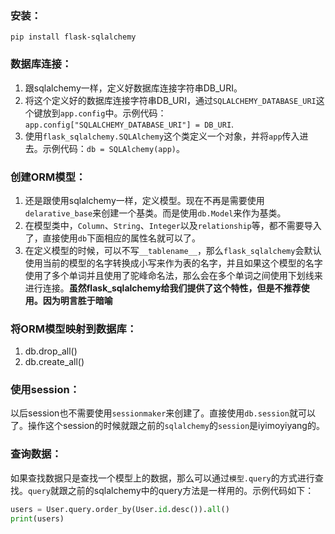 ### 安装：
```shell
pip install flask-sqlalchemy
```

### 数据库连接：
1. 跟sqlalchemy一样，定义好数据库连接字符串DB_URI。
2. 将这个定义好的数据库连接字符串DB_URI，通过`SQLALCHEMY_DATABASE_URI`这个键放到`app.config`中。示例代码：`app.config["SQLALCHEMY_DATABASE_URI"] = DB_URI`.
3. 使用`flask_sqlalchemy.SQLAlchemy`这个类定义一个对象，并将`app`传入进去。示例代码：`db = SQLAlchemy(app)`。

### 创建ORM模型：
1. 还是跟使用sqlalchemy一样，定义模型。现在不再是需要使用`delarative_base`来创建一个基类。而是使用`db.Model`来作为基类。
2. 在模型类中，`Column`、`String`、`Integer`以及`relationship`等，都不需要导入了，直接使用`db`下面相应的属性名就可以了。
3. 在定义模型的时候，可以不写`__tablename__`，那么`flask_sqlalchemy`会默认使用当前的模型的名字转换成小写来作为表的名字，并且如果这个模型的名字使用了多个单词并且使用了驼峰命名法，那么会在多个单词之间使用下划线来进行连接。**虽然flask_sqlalchemy给我们提供了这个特性，但是不推荐使用。因为明言胜于暗喻**

### 将ORM模型映射到数据库：
1. db.drop_all()
2. db.create_all()

### 使用session：
以后session也不需要使用`sessionmaker`来创建了。直接使用`db.session`就可以了。操作这个session的时候就跟之前的`sqlalchemy`的`session`是iyimoyiyang的。

### 查询数据：
如果查找数据只是查找一个模型上的数据，那么可以通过`模型.query`的方式进行查找。`query`就跟之前的sqlalchemy中的query方法是一样用的。示例代码如下：
```python
users = User.query.order_by(User.id.desc()).all()
print(users)
```